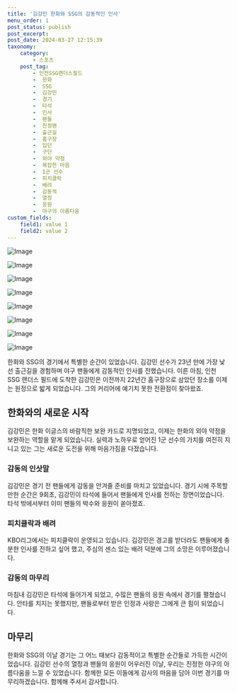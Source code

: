 ```yaml
---
title: '김강민 한화와 SSG의 감동적인 인사'
menu_order: 1
post_status: publish
post_excerpt: 
post_date: 2024-03-27 12:15:39
taxonomy:
    category:
        - 스포츠
    post_tag:
        - 인천SSG랜더스필드
        -  한화
        -  SSG
        -  김강민
        -  경기
        -  타석
        -  인사
        -  팬들
        -  친정팬
        -  출근길
        -  홈구장
        -  입단
        -  구단
        -  외야 약점
        -  복잡한 마음
        -  1군 선수
        -  피치클락
        -  배려
        -  감동적
        -  열정
        -  응원
        -  야구의 아름다움
custom_fields:
    field1: value 1
    field2: value 2
---
```


![Image](https://imgnews.pstatic.net/image/076/2024/03/27/2024032801002088800278947_20240327094205199.jpg?type=w647)

![Image](https://imgnews.pstatic.net/image/076/2024/03/27/2024032801002088800278941_20240327094205206.jpg?type=w647)

![Image](https://imgnews.pstatic.net/image/076/2024/03/27/2024032801002088800278942_20240327094205216.jpg?type=w647)

![Image](https://imgnews.pstatic.net/image/076/2024/03/27/2024032801002088800278943_20240327094205224.jpg?type=w647)

![Image](https://imgnews.pstatic.net/image/076/2024/03/27/2024032801002088800278944_20240327094205232.jpg?type=w647)

![Image](https://imgnews.pstatic.net/image/076/2024/03/27/2024032801002088800278945_20240327094205239.jpg?type=w647)

![Image](https://imgnews.pstatic.net/image/076/2024/03/27/2024032801002088800278946_20240327094205250.jpg?type=w647)

![Image](https://imgnews.pstatic.net/image/076/2024/03/27/2024032801002088800278948_20240327094205261.jpg?type=w647)

한화와 SSG의 경기에서 특별한 순간이 있었습니다. 김강민 선수가 23년 만에 가장 낯선 출근길을 경험하며 야구 팬들에게 감동적인 인사를 전했습니다. 이른 아침, 인천 SSG 랜더스 필드에 도착한 김강민은 이전까지 22년간 홈구장으로 삼았던 장소를 이제는 원정으로 밟게 되었습니다. 그의 커리어에 예기치 못한 전환점이 찾아왔죠.
## 한화와의 새로운 시작
김강민은 한화 이글스의 바람직한 보완 카드로 지명되었고, 이제는 한화의 외야 약점을 보완하는 역할을 맡게 되었습니다. 실력과 노하우로 얻어진 1군 선수의 가치를 여전히 지니고 있는 그는 새로운 도전을 위해 마음가짐을 다졌습니다.
### 감동의 인삿말
김강민은 경기 전 팬들에게 감동을 안겨줄 준비를 마치고 있었습니다. 경기 시에 주목할 만한 순간은 9회초, 김강민이 타석에 들어서 팬들에게 인사를 전하는 장면이었습니다. 타석 밖에서부터 이미 팬들의 박수와 응원이 쏟아졌죠.
### 피치클락과 배려
KBO리그에서는 피치클락이 운영되고 있습니다. 김강민은 경고를 받더라도 팬들에게 충분한 인사를 전하고 싶어 했고, 주심의 센스 있는 배려 덕분에 그의 소망은 이루어졌습니다.
### 감동의 마무리
마침내 김강민은 타석에 들어가게 되었고, 수많은 팬들의 응원 속에서 경기를 펼쳤습니다. 안타를 치지는 못했지만, 팬들로부터 받은 인정과 사랑은 그에게 큰 힘이 되었습니다.
## 마무리
한화와 SSG의 이날 경기는 그 어느 때보다 감동적이고 특별한 순간들로 가득한 시간이었습니다. 김강민 선수의 열정과 팬들의 응원이 어우러진 이날, 우리는 진정한 야구의 아름다움을 느낄 수 있었습니다. 함께한 모든 이들에게 감사의 마음을 담아 이번 경기를 마무리하겠습니다. 함께해 주셔서 감사합니다.

